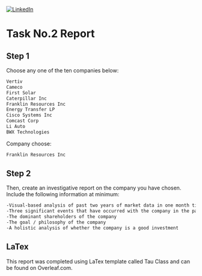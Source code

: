 [![LinkedIn][linkedin-shield]][linkedin-url-Bucsa]


# Task No.2 Report

## Step 1
Choose any one of the ten companies below:
```bash
Vertiv
Cameco
First Solar
Caterpillar Inc
Franklin Resources Inc
Energy Transfer LP
Cisco Systems Inc
Comcast Corp
Li Auto
BWX Technologies
```

Company choose:
```bash
Franklin Resources Inc
```

## Step 2
Then, create an investigative report on the company you have chosen.
Include the following information at minimum:
```bash
-Visual-based analysis of past two years of market data in one month ticks: include trading volume, earnings, and share price at minimum
-Three significant events that have occurred with the company in the past year
-The dominant shareholders of the company
-The goal / philosophy of the company
-A holistic analysis of whether the company is a good investment
```

## LaTex

This report was completed using LaTex template called Tau Class and can be found on Overleaf.com.

[linkedin-shield]: https://img.shields.io/badge/-LinkedIn-black.svg?style=for-the-badge&logo=linkedin&colorB=555
[linkedin-url-Bucsa]: https://www.linkedin.com/in/justin-bucsa